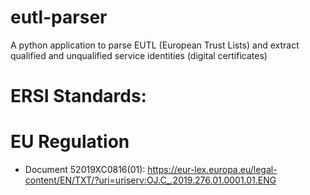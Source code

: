 # eutl-parser
A python application to parse EUTL (European Trust Lists) and extract qualified and unqualified service identities (digital certificates)

# ERSI Standards:

# EU Regulation
* Document 52019XC0816(01): https://eur-lex.europa.eu/legal-content/EN/TXT/?uri=uriserv:OJ.C_.2019.276.01.0001.01.ENG
